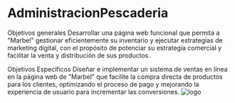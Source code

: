 # AdministracionPescaderia
Objetivos generales 
Desarrollar una página web funcional que permita a "Marbel" gestionar eficientemente su inventario y ejecutar estrategias de marketing digital, con el propósito de potenciar su estrategia comercial y facilitar la venta y distribución de sus productos. 

Objetivos Específicos
Diseñar e implementar un sistema de ventas en línea en la página web de "Marbel" que facilite la compra directa de productos para los clientes, optimizando el proceso de pago y mejorando la experiencia de usuario para incrementar las conversiones.
![logo](https://github.com/user-attachments/assets/6bbca3cb-84f5-4f3e-ae1b-a69e6c224d32)
